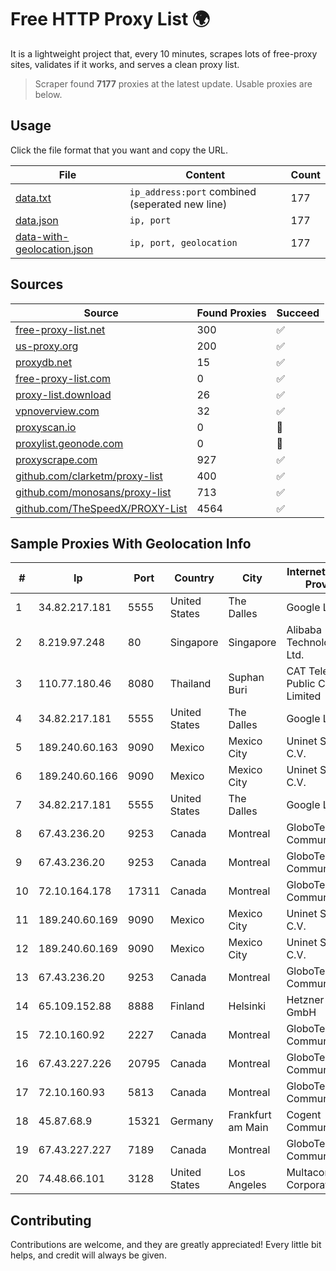 
# Free HTTP Proxy List 🌍

It is a lightweight project that, every 10 minutes, scrapes lots of free-proxy sites, validates if it works, and serves a clean proxy list.


> Scraper found **7177** proxies at the latest update. Usable proxies are below.

## Usage

Click the file format that you want and copy the URL.


|File|Content|Count|
|----|-------|-----|
|[data.txt](https://raw.githubusercontent.com/themiralay/Proxy-List-World/master/data.txt)|`ip_address:port` combined (seperated new line)|177|
|[data.json](https://raw.githubusercontent.com/themiralay/Proxy-List-World/master/data.json)|`ip, port`|177|
|[data-with-geolocation.json](https://raw.githubusercontent.com/themiralay/Proxy-List-World/master/data-with-geolocation.json)|`ip, port, geolocation`|177|

## Sources

|Source|Found Proxies|Succeed|
|------|-------------|-------|
|[free-proxy-list.net](https://free-proxy-list.net)|300|✅|
|[us-proxy.org](https://www.us-proxy.org)|200|✅|
|[proxydb.net](http://proxydb.net)|15|✅|
|[free-proxy-list.com](https://free-proxy-list.com/?page=&port=&type%5B%5D=http&type%5B%5D=https&up_time=0&search=Search)|0|✅|
|[proxy-list.download](https://www.proxy-list.download/HTTP)|26|✅|
|[vpnoverview.com](https://vpnoverview.com/privacy/anonymous-browsing/free-proxy-servers)|32|✅|
|[proxyscan.io](https://www.proxyscan.io)|0|🚫|
|[proxylist.geonode.com](https://proxylist.geonode.com/api/proxy-list?limit=300&page=1&sort_by=lastChecked&sort_type=desc&protocols=http,https)|0|🚫|
|[proxyscrape.com](https://api.proxyscrape.com/v2/?request=displayproxies&protocol=http&timeout=10000&country=all&ssl=all&anonymity=all)|927|✅|
|[github.com/clarketm/proxy-list](https://raw.githubusercontent.com/clarketm/proxy-list/master/proxy-list-raw.txt)|400|✅|
|[github.com/monosans/proxy-list](https://raw.githubusercontent.com/monosans/proxy-list/main/proxies/http.txt)|713|✅|
|[github.com/TheSpeedX/PROXY-List](https://raw.githubusercontent.com/TheSpeedX/PROXY-List/master/http.txt)|4564|✅|


## Sample Proxies With Geolocation Info

|#|Ip|Port|Country|City|Internet Service Provider|
|-|--|----|-------|----|-------------------------|
|1|34.82.217.181|5555|United States|The Dalles|Google LLC|
|2|8.219.97.248|80|Singapore|Singapore|Alibaba (US) Technology Co., Ltd.|
|3|110.77.180.46|8080|Thailand|Suphan Buri|CAT Telecom Public Company Limited|
|4|34.82.217.181|5555|United States|The Dalles|Google LLC|
|5|189.240.60.163|9090|Mexico|Mexico City|Uninet S.A. de C.V.|
|6|189.240.60.166|9090|Mexico|Mexico City|Uninet S.A. de C.V.|
|7|34.82.217.181|5555|United States|The Dalles|Google LLC|
|8|67.43.236.20|9253|Canada|Montreal|GloboTech Communications|
|9|67.43.236.20|9253|Canada|Montreal|GloboTech Communications|
|10|72.10.164.178|17311|Canada|Montreal|GloboTech Communications|
|11|189.240.60.169|9090|Mexico|Mexico City|Uninet S.A. de C.V.|
|12|189.240.60.169|9090|Mexico|Mexico City|Uninet S.A. de C.V.|
|13|67.43.236.20|9253|Canada|Montreal|GloboTech Communications|
|14|65.109.152.88|8888|Finland|Helsinki|Hetzner Online GmbH|
|15|72.10.160.92|2227|Canada|Montreal|GloboTech Communications|
|16|67.43.227.226|20795|Canada|Montreal|GloboTech Communications|
|17|72.10.160.93|5813|Canada|Montreal|GloboTech Communications|
|18|45.87.68.9|15321|Germany|Frankfurt am Main|Cogent Communications|
|19|67.43.227.227|7189|Canada|Montreal|GloboTech Communications|
|20|74.48.66.101|3128|United States|Los Angeles|Multacom Corporation|



## Contributing

Contributions are welcome, and they are greatly appreciated! Every
little bit helps, and credit will always be given.

